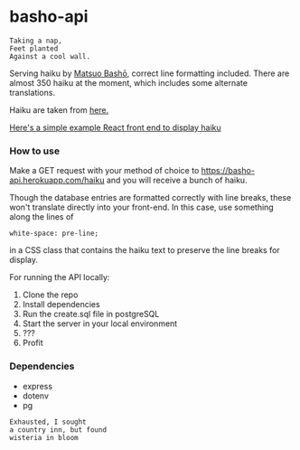 # basho-api

```
Taking a nap,
Feet planted
Against a cool wall.
```

Serving haiku by [Matsuo Bashō](https://en.wikipedia.org/wiki/Matsuo_Bash%C5%8D), correct line formatting included. 
There are almost 350 haiku at the moment, which includes some alternate translations.

Haiku are taken from [here.](https://gist.github.com/jeffThompson/fd0d5486b8e6498b9520)

[Here's a simple example React front end to display haiku](https://github.com/brjl/basho)

### How to use

Make a GET request with your method of choice to https://basho-api.herokuapp.com/haiku and you will receive a bunch of haiku.

Though the database entries are formatted correctly with line breaks, these won't translate directly into your front-end. In this case, use something along the lines of
```
white-space: pre-line;
```
in a CSS class that contains the haiku text to preserve the line breaks for display.


For running the API locally:

1. Clone the repo
2. Install dependencies
3. Run the create.sql file in postgreSQL
4. Start the server in your local environment
5. ???
6. Profit

### Dependencies

- express
- dotenv
- pg

```
Exhausted, I sought 
a country inn, but found 
wisteria in bloom 
```
